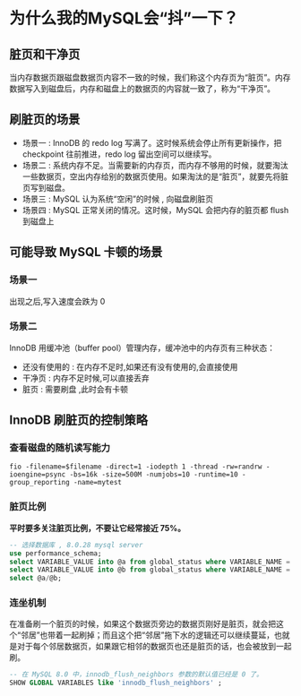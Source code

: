 # 为什么我的MySQL会“抖”一下？

## 脏页和干净页
当内存数据页跟磁盘数据页内容不一致的时候，我们称这个内存页为“脏页”。内存数据写入到磁盘后，内存和磁盘上的数据页的内容就一致了，称为“干净页”。

## 刷脏页的场景
- 场景一 : InnoDB 的 redo log 写满了。这时候系统会停止所有更新操作，把 checkpoint 往前推进，redo log 留出空间可以继续写。
- 场景二 : 系统内存不足。当需要新的内存页，而内存不够用的时候，就要淘汰一些数据页，空出内存给别的数据页使用。如果淘汰的是“脏页”，就要先将脏页写到磁盘。
- 场景三 : MySQL 认为系统“空闲”的时候 , 向磁盘刷脏页
- 场景四 : MySQL 正常关闭的情况。这时候，MySQL 会把内存的脏页都 flush 到磁盘上

## 可能导致 MySQL 卡顿的场景

### 场景一
出现之后,写入速度会跌为 0

### 场景二
InnoDB 用缓冲池（buffer pool）管理内存，缓冲池中的内存页有三种状态：
- 还没有使用的 : 在内存不足时,如果还有没有使用的,会直接使用
- 干净页 : 内存不足时候,可以直接丢弃
- 脏页 : 需要刷盘 ,此时会有卡顿

## InnoDB 刷脏页的控制策略
### 查看磁盘的随机读写能力
```shell
fio -filename=$filename -direct=1 -iodepth 1 -thread -rw=randrw -ioengine=psync -bs=16k -size=500M -numjobs=10 -runtime=10 -group_reporting -name=mytest 
```

### 脏页比例
**平时要多关注脏页比例，不要让它经常接近 75%。**
```sql
-- 选择数据库 , 8.0.28 mysql server
use performance_schema;
select VARIABLE_VALUE into @a from global_status where VARIABLE_NAME = 'Innodb_buffer_pool_pages_dirty';
select VARIABLE_VALUE into @b from global_status where VARIABLE_NAME = 'Innodb_buffer_pool_pages_total';
select @a/@b;
```

### 连坐机制
在准备刷一个脏页的时候，如果这个数据页旁边的数据页刚好是脏页，就会把这个“邻居”也带着一起刷掉；而且这个把“邻居”拖下水的逻辑还可以继续蔓延，也就是对于每个邻居数据页，如果跟它相邻的数据页也还是脏页的话，也会被放到一起刷。

```sql
-- 在 MySQL 8.0 中，innodb_flush_neighbors 参数的默认值已经是 0 了。
SHOW GLOBAL VARIABLES like 'innodb_flush_neighbors' ;
```

